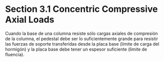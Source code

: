 # Section 3.1 Concentric Compressive Axial Loads

Cuando la base de una columna resiste sólo cargas axiales de compresión
de la columna, el pedestal debe ser lo suficientemente grande para
resistir las fuerzas de soporte transferidas desde la placa base (límite de
carga del hormigón) y la placa base debe tener un espesor suficiente
(límite de fluencia).
